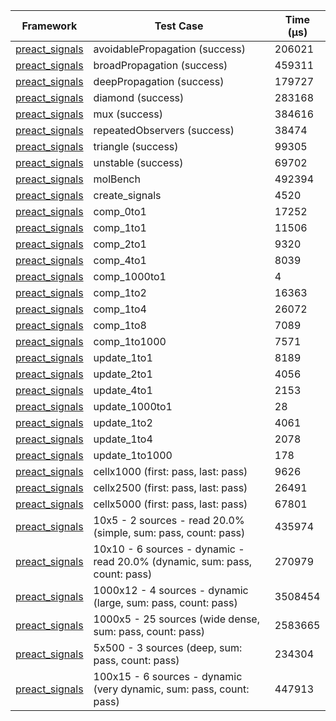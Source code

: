 | Framework | Test Case | Time (μs) |
| --- | --- | --- |
| [preact_signals](https://pub.dev/packages/preact_signals) | avoidablePropagation (success) | 206021 |
| [preact_signals](https://pub.dev/packages/preact_signals) | broadPropagation (success) | 459311 |
| [preact_signals](https://pub.dev/packages/preact_signals) | deepPropagation (success) | 179727 |
| [preact_signals](https://pub.dev/packages/preact_signals) | diamond (success) | 283168 |
| [preact_signals](https://pub.dev/packages/preact_signals) | mux (success) | 384616 |
| [preact_signals](https://pub.dev/packages/preact_signals) | repeatedObservers (success) | 38474 |
| [preact_signals](https://pub.dev/packages/preact_signals) | triangle (success) | 99305 |
| [preact_signals](https://pub.dev/packages/preact_signals) | unstable (success) | 69702 |
| [preact_signals](https://pub.dev/packages/preact_signals) | molBench | 492394 |
| [preact_signals](https://pub.dev/packages/preact_signals) | create_signals | 4520 |
| [preact_signals](https://pub.dev/packages/preact_signals) | comp_0to1 | 17252 |
| [preact_signals](https://pub.dev/packages/preact_signals) | comp_1to1 | 11506 |
| [preact_signals](https://pub.dev/packages/preact_signals) | comp_2to1 | 9320 |
| [preact_signals](https://pub.dev/packages/preact_signals) | comp_4to1 | 8039 |
| [preact_signals](https://pub.dev/packages/preact_signals) | comp_1000to1 | 4 |
| [preact_signals](https://pub.dev/packages/preact_signals) | comp_1to2 | 16363 |
| [preact_signals](https://pub.dev/packages/preact_signals) | comp_1to4 | 26072 |
| [preact_signals](https://pub.dev/packages/preact_signals) | comp_1to8 | 7089 |
| [preact_signals](https://pub.dev/packages/preact_signals) | comp_1to1000 | 7571 |
| [preact_signals](https://pub.dev/packages/preact_signals) | update_1to1 | 8189 |
| [preact_signals](https://pub.dev/packages/preact_signals) | update_2to1 | 4056 |
| [preact_signals](https://pub.dev/packages/preact_signals) | update_4to1 | 2153 |
| [preact_signals](https://pub.dev/packages/preact_signals) | update_1000to1 | 28 |
| [preact_signals](https://pub.dev/packages/preact_signals) | update_1to2 | 4061 |
| [preact_signals](https://pub.dev/packages/preact_signals) | update_1to4 | 2078 |
| [preact_signals](https://pub.dev/packages/preact_signals) | update_1to1000 | 178 |
| [preact_signals](https://pub.dev/packages/preact_signals) | cellx1000 (first: pass, last: pass) | 9626 |
| [preact_signals](https://pub.dev/packages/preact_signals) | cellx2500 (first: pass, last: pass) | 26491 |
| [preact_signals](https://pub.dev/packages/preact_signals) | cellx5000 (first: pass, last: pass) | 67801 |
| [preact_signals](https://pub.dev/packages/preact_signals) | 10x5 - 2 sources - read 20.0% (simple, sum: pass, count: pass) | 435974 |
| [preact_signals](https://pub.dev/packages/preact_signals) | 10x10 - 6 sources - dynamic - read 20.0% (dynamic, sum: pass, count: pass) | 270979 |
| [preact_signals](https://pub.dev/packages/preact_signals) | 1000x12 - 4 sources - dynamic (large, sum: pass, count: pass) | 3508454 |
| [preact_signals](https://pub.dev/packages/preact_signals) | 1000x5 - 25 sources (wide dense, sum: pass, count: pass) | 2583665 |
| [preact_signals](https://pub.dev/packages/preact_signals) | 5x500 - 3 sources (deep, sum: pass, count: pass) | 234304 |
| [preact_signals](https://pub.dev/packages/preact_signals) | 100x15 - 6 sources - dynamic (very dynamic, sum: pass, count: pass) | 447913 |
